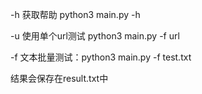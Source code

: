 -h 获取帮助 python3 main.py -h



-u 使用单个url测试 python3 main.py -f url



-f 文本批量测试：python3 main.py -f test.txt



结果会保存在result.txt中